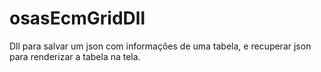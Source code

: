 # osasEcmGridDll
Dll para salvar um json com informações de uma tabela, e recuperar  json para renderizar a tabela na tela. 
